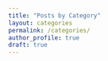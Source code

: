 ```yaml
---
title: "Posts by Category"
layout: categories
permalink: /categories/
author_profile: true
draft: true
---
```

